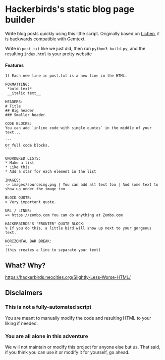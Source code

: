 # Hackerbirds's static blog page builder

Write blog posts quickly using this little script. Originally based on [Lichen](https://lichen.sensorstation.co/), it is backwards compatible with Gemtext.

Write in `post.txt` like we just did, then run `python3 build.py`, and the resulting `index.html` is your pretty website

#### Features
````
1) Each new line in post.txt is a new line in the HTML.

FORMATTING:
 *bold text*
 __italic text__

HEADERS:
# Title
## Big header
### Smaller header

CODE BLOCKS:
You can add `inline code with single quotes` in the middle of your text...

```
Or full code blocks.
```

UNORDERED LISTS:
* Make a list
* Like this
* Add a star for each element in the list

IMAGES:
-> images/sourceimg.png | You can add alt text too | And some text to show up under the image too

BLOCK QUOTE:
> Very important quote.

URL / LINKS:
=> https://zombo.com You can do anything at Zombo.com

HACKERBIRDS'S "FRONTER" QUOTE BLOCK:
% If you do this, a little bird will show up next to your gorgeous text.

HORIZONTAL BAR BREAK:
---
(this creates a line to separate your text)

````

## What? Why?

https://hackerbirds.neocities.org/Slightly-Less-Worse-HTML/

## Disclaimers

### This is not a fully-automated script

You are meant to manually modify the code and resulting HTML to your liking if needed.

### You are all alone in this adventure

We will not maintain or modify this project for anyone else but us. That said, if you think you can use it or modify it for yourself, go ahead.
